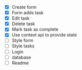 - [x] Create form
- [x] Form adds task
- [x] Edit task
- [x] Delete task
- [x] Mark task as complete
- [x] Use context api to provide state
- [ ] Style form
- [ ] Style tasks
- [ ] Login
- [ ] database
- [ ] Readme
